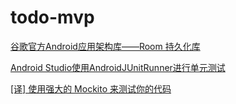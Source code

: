 # todo-mvp

[谷歌官方Android应用架构库——Room 持久化库](http://blog.csdn.net/hubinqiang/article/details/73012353)

[Android Studio使用AndroidJUnitRunner进行单元测试](http://blog.csdn.net/zhuhai__yizhi/article/details/47403723)

[[译] 使用强大的 Mockito 来测试你的代码](http://www.jianshu.com/p/f6e3ab9719b9)